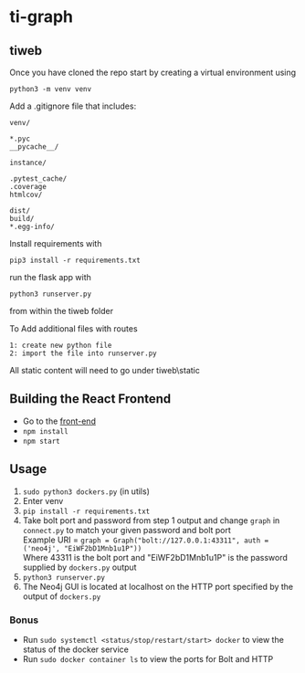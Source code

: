 # ti-graph
## tiweb
Once you have cloned the repo start by creating a virtual environment using 
```
python3 -m venv venv
```

Add a .gitignore file that includes:

```
venv/

*.pyc
__pycache__/

instance/

.pytest_cache/
.coverage
htmlcov/

dist/
build/
*.egg-info/
```

Install requirements with
```
pip3 install -r requirements.txt
```

run the flask app with
```
python3 runserver.py
```
from within the tiweb folder

To Add additional files with routes
```
1: create new python file
2: import the file into runserver.py
```

All static content will need to go under tiweb\static

## Building the React Frontend
- Go to the [front-end](https://github.com/CYBEX-P/ti-graph-frontend)
- `npm install`
- `npm start`

## Usage
1. `sudo python3 dockers.py` (in utils)
2. Enter venv
3. `pip install -r requirements.txt`
4. Take bolt port and password from step 1 output and change `graph` in `connect.py` to match your given password and bolt port  
    Example URI = `graph = Graph("bolt://127.0.0.1:43311", auth = ('neo4j', "EiWF2bD1Mnb1u1P"))`  
    Where 43311 is the bolt port and "EiWF2bD1Mnb1u1P" is the password supplied by `dockers.py` output
5. `python3 runserver.py`
6. The Neo4j GUI is located at localhost on the HTTP port specified by the output of `dockers.py`

### Bonus
 - Run `sudo systemctl <status/stop/restart/start> docker` to view the status of the docker service  
 - Run `sudo docker container ls` to view the ports for Bolt and HTTP


